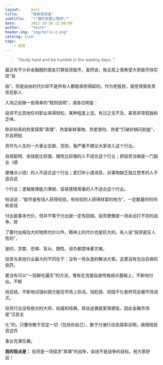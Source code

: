 ```yaml
---
layout:     post
title:      "致新投资者"
subtitle:   "\"摘抄至雷公雪球\""
date:       2021-10-20 12:00:00
author:     "Youth"
header-img: "img/hello-2.png"
catalog: true
tags:
    - 投资
---
```


> “Study hard and be humble in the waiting days. ”

最近有不少非金融圈的朋友打算投资股市，虽然说，我主观上很希望大家能尽快实现“自

由”，但是自由的代价却不是所有人都能承担得起的。作为老股民，我觉得我有责任在新人

入场之前做一些简单的“规则说明”，请各位明鉴：


投资不比其他任何职业来得轻松，某种程度上说，有过之无不及，甚至非常孤独和乏味。

除非你真的热爱探索“真理”、热爱新鲜事物、热爱冒险、热爱“打破砂锅问到底”，并且把投

资作为人生的一大事业去做，否则，我严重不建议大家进入这个行业。


自视聪明、金钱欲比较强、赌性比较强的人不适合这个行业；把投资当做是一门副业（顺

便赚点小钱）的人不适合这个行业；爱打听小道消息、对事物缺乏独立思考的人不适合这

个行业；逻辑推理能力薄弱、容易感情用事的人不适合这个行业。


俗话说：“股市是有钱人获得经验，有经验的人获得财富的地方”，一定数量的时间和金钱

付出是基本代价，但并不等于付出就一定有回报。投资更像是一场永远打不完的战争，除

了要付出相当大的物质代价以外，精神上的代价也是巨大的。有人说“投资是反人性的”，

是的，贪婪、恐惧、盲从、随性、自负都意味着灾难。


投资与其他行业最大的不同在于：没有一劳永逸的解决方案。这里没有包治百病的良药，

更没有可以“一招鲜吃遍天”的方法，惟有在克服自身性格弱点基础上，不断地付出，不断

地总结，不断地试错纠错方能在市场上存活。怕犯错、顽固不化者终究会被市场消灭。

投资行业没有绝对的大师、权威和经典，屌丝逆袭是家常便饭，因此金融市场是“泛民主

化”的。只要你敢于否定一切（包括你自己），敢于付诸行动去探索证明，我相信投资这件

事业充满乐趣。

**我的观点是：** 投资是一场探求“真理”的战争，金钱不是战争的目标。祝大家好运！